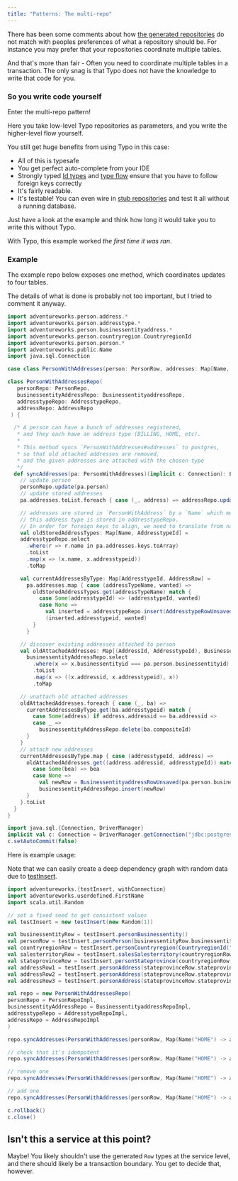 ```yaml
---
title: "Patterns: The multi-repo"
---
```


There has been some comments about how [the generated repositories](what-is/relations.md) do not match with peoples preferences of what a repository should be.
For instance you may prefer that your repositories coordinate multiple tables.

And that's more than fair - Often you need to coordinate multiple tables in a transaction.
The only snag is that Typo does not have the knowledge to write that code for you.

### So you write code yourself

Enter the multi-repo pattern! 

Here you take low-level Typo repositories as parameters, and you write the higher-level flow yourself. 

You still get huge benefits from using Typo in this case:

- All of this is typesafe
- You get perfect auto-complete from your IDE
- Strongly typed [Id types](type-safety/id-types.md) and [type flow](type-safety/type-flow.md) ensure that you have to follow foreign keys correctly  
- It's fairly readable. 
- It's testable! You can even wire in [stub repositories](other-features/testing-with-stubs.md) and test it all without a running database.

Just have a look at the example and think how long it would take you to write this without Typo.

With Typo, this example worked *the first time it was ran*.

### Example

The example repo below exposes one method, which coordinates updates to four tables. 

The details of what is done is probably not too important, but I tried to comment it anyway.


```scala mdoc
import adventureworks.person.address.*
import adventureworks.person.addresstype.*
import adventureworks.person.businessentityaddress.*
import adventureworks.person.countryregion.CountryregionId
import adventureworks.person.person.*
import adventureworks.public.Name
import java.sql.Connection

case class PersonWithAddresses(person: PersonRow, addresses: Map[Name, AddressRow])

class PersonWithAddressesRepo(
   personRepo: PersonRepo,
   businessentityAddressRepo: BusinessentityaddressRepo,
   addresstypeRepo: AddresstypeRepo,
   addressRepo: AddressRepo
 ) {

  /* A person can have a bunch of addresses registered,
   * and they each have an address type (BILLING, HOME, etc).
   *
   * This method syncs `PersonWithAddresses#addresses` to postgres,
   * so that old attached addresses are removed,
   * and the given addresses are attached with the chosen type
   */
  def syncAddresses(pa: PersonWithAddresses)(implicit c: Connection): List[BusinessentityaddressRow] = {
    // update person
    personRepo.update(pa.person)
    // update stored addresses
    pa.addresses.toList.foreach { case (_, address) => addressRepo.update(address) }

    // addresses are stored in `PersonWithAddress` by a `Name` which means what type of address it is.
    // this address type is stored in addresstypeRepo.
    // In order for foreign keys to align, we need to translate from names to ids, and create rows as necessary
    val oldStoredAddressTypes: Map[Name, AddresstypeId] =
    addresstypeRepo.select
      .where(r => r.name in pa.addresses.keys.toArray)
      .toList
      .map(x => (x.name, x.addresstypeid))
      .toMap

    val currentAddressesByType: Map[AddresstypeId, AddressRow] =
      pa.addresses.map { case (addressTypeName, wanted) =>
        oldStoredAddressTypes.get(addressTypeName) match {
          case Some(addresstypeId) => (addresstypeId, wanted)
          case None =>
            val inserted = addresstypeRepo.insert(AddresstypeRowUnsaved(name = addressTypeName))
            (inserted.addresstypeid, wanted)
        }
      }

    // discover existing addresses attached to person
    val oldAttachedAddresses: Map[(AddressId, AddresstypeId), BusinessentityaddressRow] =
      businessentityAddressRepo.select
        .where(x => x.businessentityid === pa.person.businessentityid)
        .toList
        .map(x => ((x.addressid, x.addresstypeid), x))
        .toMap

    // unattach old attached addresses
    oldAttachedAddresses.foreach { case (_, ba) =>
      currentAddressesByType.get(ba.addresstypeid) match {
        case Some(address) if address.addressid == ba.addressid =>
        case _ =>
          businessentityAddressRepo.delete(ba.compositeId)
      }
    }
    // attach new addresses
    currentAddressesByType.map { case (addresstypeId, address) =>
      oldAttachedAddresses.get((address.addressid, addresstypeId)) match {
        case Some(bea) => bea
        case None =>
          val newRow = BusinessentityaddressRowUnsaved(pa.person.businessentityid, address.addressid, addresstypeId)
          businessentityAddressRepo.insert(newRow)
      }
    }.toList
  }
}
```

```scala mdoc:invisible
import java.sql.{Connection, DriverManager}
implicit val c: Connection = DriverManager.getConnection("jdbc:postgresql://localhost:6432/Adventureworks?user=postgres&password=password")
c.setAutoCommit(false)
```

Here is example usage:

Note that we can easily create a deep dependency graph with random data due to [testInsert](other-features/testing-with-random-values.md).
```scala mdoc:silent
import adventureworks.{testInsert, withConnection}
import adventureworks.userdefined.FirstName
import scala.util.Random

// set a fixed seed to get consistent values
val testInsert = new testInsert(new Random(1))

val businessentityRow = testInsert.personBusinessentity()
val personRow = testInsert.personPerson(businessentityRow.businessentityid, FirstName("name"), persontype = "SC")
val countryregionRow = testInsert.personCountryregion(CountryregionId("NOR"))
val salesterritoryRow = testInsert.salesSalesterritory(countryregionRow.countryregioncode)
val stateprovinceRow = testInsert.personStateprovince(countryregionRow.countryregioncode, salesterritoryRow.territoryid)
val addressRow1 = testInsert.personAddress(stateprovinceRow.stateprovinceid)
val addressRow2 = testInsert.personAddress(stateprovinceRow.stateprovinceid)
val addressRow3 = testInsert.personAddress(stateprovinceRow.stateprovinceid)

val repo = new PersonWithAddressesRepo(
personRepo = PersonRepoImpl,
businessentityAddressRepo = BusinessentityaddressRepoImpl,
addresstypeRepo = AddresstypeRepoImpl,
addressRepo = AddressRepoImpl
)
```

```scala mdoc
repo.syncAddresses(PersonWithAddresses(personRow, Map(Name("HOME") -> addressRow1, Name("OFFICE") -> addressRow2)))

// check that it's idempotent
repo.syncAddresses(PersonWithAddresses(personRow, Map(Name("HOME") -> addressRow1, Name("OFFICE") -> addressRow2)))

// remove one
repo.syncAddresses(PersonWithAddresses(personRow, Map(Name("HOME") -> addressRow1)))

// add one
repo.syncAddresses(PersonWithAddresses(personRow, Map(Name("HOME") -> addressRow1, Name("VACATION") -> addressRow3)))
```

```scala mdoc:invisible
c.rollback()
c.close()
```

## Isn't this a service at this point?

Maybe! You likely shouldn't use the generated `Row` types at the service level, and there should likely be a transaction boundary.
You get to decide that, however.

